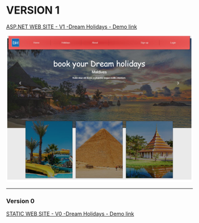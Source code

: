# VERSION 1

[ASP.NET WEB SITE - V1 -Dream Holidays - Demo link](https://dreamholiday.azurewebsites.net/)

![alt](./docs/img/home.png)

---

### Version 0

[STATIC WEB SITE - V0 -Dream Holidays - Demo link](https://nicissproject.herokuapp.com/index.html)
